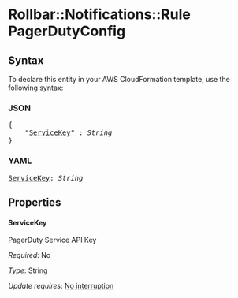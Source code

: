 # Rollbar::Notifications::Rule PagerDutyConfig

## Syntax

To declare this entity in your AWS CloudFormation template, use the following syntax:

### JSON

<pre>
{
    "<a href="#servicekey" title="ServiceKey">ServiceKey</a>" : <i>String</i>
}
</pre>

### YAML

<pre>
<a href="#servicekey" title="ServiceKey">ServiceKey</a>: <i>String</i>
</pre>

## Properties

#### ServiceKey

PagerDuty Service API Key

_Required_: No

_Type_: String

_Update requires_: [No interruption](https://docs.aws.amazon.com/AWSCloudFormation/latest/UserGuide/using-cfn-updating-stacks-update-behaviors.html#update-no-interrupt)

